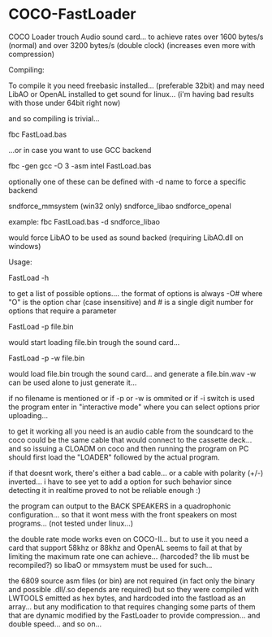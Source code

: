 # COCO-FastLoader
COCO Loader trouch Audio sound card... to achieve rates over 1600 bytes/s (normal) and over 3200 bytes/s (double clock) (increases even more with compression)

Compiling:

  To compile it you need freebasic installed... (preferable 32bit)
  and may need LibAO or OpenAL installed to get sound for linux...
  (i'm having bad results with those under 64bit right now)

  and so compiling is trivial...
  
  fbc FastLoad.bas
  
  ...or in case you want to use GCC backend
  
  fbc -gen gcc -O 3 -asm intel FastLoad.bas
  
  optionally one of these can be defined with -d name to force a specific backend
  
  sndforce_mmsystem  (win32 only)
  sndforce_libao
  sndforce_openal

  example: fbc FastLoad.bas -d sndforce_libao
  
  would force LibAO to be used as sound backed (requiring LibAO.dll on windows)
  
  
  
Usage:  
  
  FastLoad -h
  
  to get a list of possible options.... 
  the format of options is always -O#
  where "O" is the option char (case insensitive) 
  and # is a single digit number for options that require a parameter  
  
  FastLoad -p file.bin
  
  would start loading file.bin trough the sound card...
  
  FastLoad -p -w file.bin
  
  would load file.bin trough the sound card... and generate a file.bin.wav
  -w can be used alone to just generate it...
  
  if no filename is mentioned or if -p or -w is ommited or if -i switch is used
  the program enter in "interactive mode" where you can select options
  prior uploading... 
  
  to get it working all you need is an audio cable from the soundcard to the coco
  could be the same cable that would connect to the cassette deck...
  and so issuing a CLOADM on coco and then running the program on PC
  should first load the "LOADER" followed by the actual program.
  
  if that doesnt work, there's either a bad cable... or a cable with polarity (+/-)
  inverted... i have to see yet to add a option for such behavior since detecting it
  in realtime proved to not be reliable enough :)
  
  the program can output to the BACK SPEAKERS in a quadrophonic configuration...
  so that it wont mess with the front speakers on most programs...
  (not tested under linux...)
  
  the double rate mode works even on COCO-II... but to use it you need a card that support 58khz or 88khz
  and OpenAL seems to fail at that by limiting the maximum rate one can achieve... (harcoded? the lib must be recompiled?)
  so libaO or mmsystem must be used for such...
  
  the 6809 source asm files (or bin) are not required (in fact only the binary and possible .dll/.so depends are required)
  but so they were compiled with LWTOOLS emitted as hex bytes, and hardcoded into the fastload as an array...
  but any modification to that requires changing some parts of them that are dynamic modified by the FastLoader
  to provide compression... and double speed... and so on...
  
  
